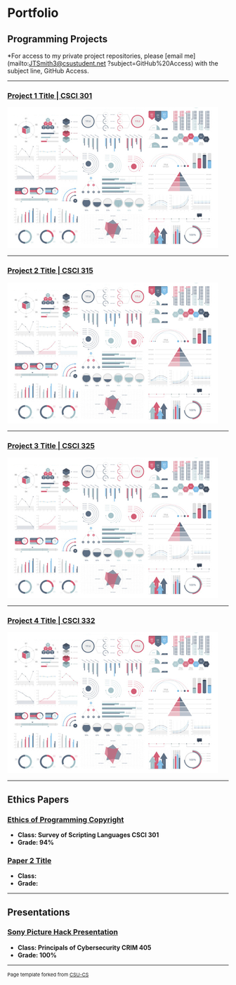 Portfolio
=========

Programming Projects
--------------------

*For access to my private project repositories, please [email me](mailto:JTSmith3@csustudent.net	?subject=GitHub%20Access) with the subject line, GitHub Access.

---
### [Project 1 Title | CSCI 301](project1)

![Project 1 Thumbnail Name](images/dummy_thumbnail.jpg)

---
### [Project 2 Title | CSCI 315](project1)

![Project 2 Thumbnail Name](images/dummy_thumbnail.jpg)

---
### [Project 3 Title | CSCI 325](project1)

![Project 3 Thumbnail Name](images/dummy_thumbnail.jpg)

---
### [Project 4 Title | CSCI 332](project1)

![Project 4 Thumbnail Name](images/dummy_thumbnail.jpg)

---

Ethics Papers
-------------

### [Ethics of Programming Copyright](/pdf/Smith_Scripting_Ethics_Paper.pdf)

-   **Class: Survey of Scripting Languages CSCI 301**  
-   **Grade: 94%**

### [Paper 2 Title](/pdf/sample_presentation.pdf)

-   **Class:** 
-   **Grade:**

---

Presentations
-------------

### [Sony Picture Hack Presentation](/pdf/Smith_Sony_Picture_Hack.pdf)

-   **Class: Principals of Cybersecurity CRIM 405**
-   **Grade: 100%**

---

<p style="font-size:11px">Page template forked from <a href="https://github.com/csu-cs/csci-portfolio">CSU-CS</a></p>
<!-- Remove above link if you don't want to attributive -->
